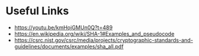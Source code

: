 # Useful Links

- https://youtu.be/kmHojGMUn0Q?t=489
- https://en.wikipedia.org/wiki/SHA-1#Examples_and_pseudocode
- https://csrc.nist.gov/csrc/media/projects/cryptographic-standards-and-guidelines/documents/examples/sha_all.pdf


